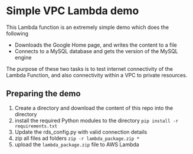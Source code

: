 # Simple VPC Lambda demo
This Lambda function is an extremely simple demo which does the following

* Downloads the Google Home page, and writes the content to a file
* Connects to a MySQL database and gets the version of the MySQL engine

The purpose of these two tasks is to test internet connectivity of the Lambda Function, and also connectivity within a VPC to private resources.

## Preparing the demo
1. Create a directory and download the content of this repo into the directory
2. install the required Python modules to the directory `pip install -r requirements.txt  `
3. Update the rds_config.py with valid connection details
4. zip all files ad folders `zip -r lambda_package.zip *`
4. upload the `lambda_package.zip` file to AWS Lambda

